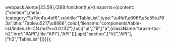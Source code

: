 webpackJsonp([23,59],{288:function(t,e){t.exports={content:["section"],meta:{category:"\u7ec4\u4ef6",subtitle:"TableList",type:"\u4fe1\u606f\u5c55\u793a",title:"Table\u5217\u8868",cols:1,filename:"components/table-list/index.zh-CN.md?v=0.0.132"},toc:["ul",["li",["a",{className:"brush-toc-h2",href:"#API",title:"API"},"API"]]],api:["section",["h2","API"],["h3","TableList"]]}}});